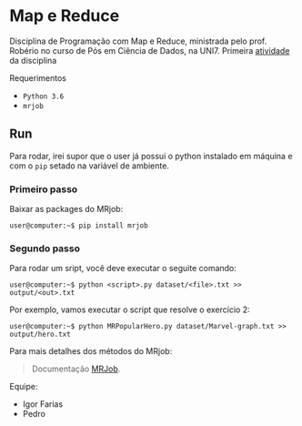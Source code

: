 # Map e Reduce

Disciplina de Programação com Map e Reduce, ministrada pelo prof. Robério no curso de Pós em Ciência de Dados, na UNI7. Primeira [atividade](dataset\uni7-pod-map-reduce-exercise-01.pdf) da disciplina

Requerimentos
* `Python 3.6`
* `mrjob`

## Run

Para rodar, irei supor que o user já possui o python instalado em máquina e com o `pip` setado na variável de ambiente.

### Primeiro passo

Baixar as packages do MRjob:

```console
user@computer:~$ pip install mrjob
```
### Segundo passo

Para rodar um sript, você deve executar o seguite comando:

```console
user@computer:~$ python <script>.py dataset/<file>.txt >> output/<out>.txt
```

Por exemplo, vamos executar o script que resolve o exercício 2:       

```console
user@computer:~$ python MRPopularHero.py dataset/Marvel-graph.txt >> output/hero.txt
```

Para mais detalhes dos métodos do MRjob:
> Documentação [MRJob](https://pythonhosted.org/mrjob/job.html).

Equipe:
* Igor Farias
* Pedro
